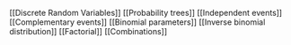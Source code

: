 [[Discrete Random Variables]]
[[Probability trees]]
[[Independent events]]
[[Complementary events]]
[[Binomial parameters]]
[[Inverse binomial distribution]]
[[Factorial]]
[[Combinations]]